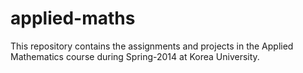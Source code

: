 applied-maths
=============

This repository contains the assignments and projects in the Applied Mathematics course during Spring-2014 at Korea University.
